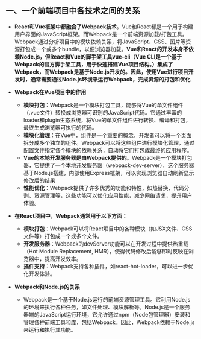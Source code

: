## 一、一个前端项目中各技术之间的关系

- **React和Vue框架中都融合了Webpack技术**‌。Vue和React都是一个用于构建用户界面的JavaScript框架。而Webpack是一个前端资源加载/打包工具。Webpack通过分析项目中的模块依赖关系，将JavaScript、CSS、图片等资源打包成一个或多个bundle，以便浏览器加载。**Vue和React的开发本身不依赖Node.js，但React和Vue的脚手架工具vue-cli（Vue CLI是一个基于Webpack的官方脚手架工具，用于快速搭建Vue项目结构。）集成了Webpack，而Webpack是基于Node.js开发的。因此，使用Vue进行项目开发时，通常需要通过Node.js环境来运行Webpack，完成资源的打包和优化‌**

- **Webpack在Vue项目中的作用**
  - ‌**模块打包**‌：Webpack是一个模块打包工具，能够将Vue的单文件组件（.vue文件）转换成浏览器可识别的JavaScript代码。它通过丰富的loader和plugin生态系统，将Vue的单文件组件进行转换、编译和打包，最终生成浏览器可执行的代码。
  - ‌**模块化管理**‌：在Vue中，组件是一个重要的概念，开发者可以将一个页面拆分成多个独立的组件。Webpack可以将这些组件进行模块化管理，通过配置文件指定各个模块的依赖关系，自动将它们打包成最终的应用程序。
  - ‌**Vue的本地开发服务器是由Webpack提供的**‌。Webpack是一个模块打包器，它提供了一个本地开发服务器（webpack-dev-server），这个服务器基于Node.js搭建，内部使用Express框架，可以实现浏览器自动刷新显示修改后的结果‌
  - ‌**性能优化**‌：Webpack提供了许多优秀的功能和特性，如热替换、代码分割、资源管理等，这些功能可以优化应用性能，减少网络请求，提升用户体验。

- **在React项目中，Webpack通常用于以下方面：**
  - ‌**模块打包**‌：Webpack可以将React项目中的各种模块（如JSX文件、CSS文件等）打包成一个或多个文件。
  - ‌**开发服务器**‌：Webpack的devServer功能可以在开发过程中提供热重载（Hot Module Replacement, HMR），使得代码修改后能够即时反映在浏览器中，提高开发效率。
  - ‌**插件支持**‌：Webpack支持各种插件，如react-hot-loader，可以进一步优化开发体验‌。

- **Webpack和Node.js的关系**‌
  - Webpack是一个基于Node.js运行的前端资源管理工具。它利用Node.js的环境来执行各种任务，如文件处理、模块解析等。Node.js是一个服务器端的JavaScript运行环境，它允许通过npm（Node包管理器）安装和管理各种前端工具和库，包括Webpack。因此，Webpack依赖于Node.js来运行和执行其功能‌。



